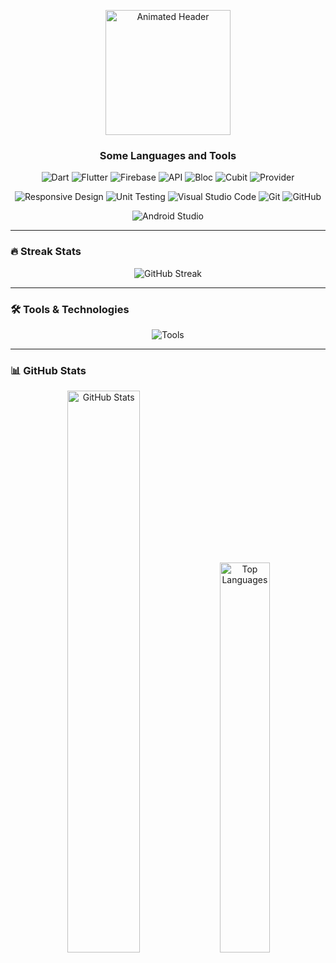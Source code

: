 <p align="center">
  <img src="https://raw.githubusercontent.com/nazmultalukder-it/nazmultalukder-it/main/4fc8d743-1a17-4292-8225-47d5db26c917.gif" alt="Animated Header" width="200"/>
</p>

<h3 align="center">
  </> Some Languages and Tools
</h3>

<p align="center">
  <img src="https://img.shields.io/badge/Dart-0175C2?style=for-the-badge&logo=dart&logoColor=white" alt="Dart"/> 
  <img src="https://img.shields.io/badge/Flutter-02569B?style=for-the-badge&logo=flutter&logoColor=white" alt="Flutter"/> 
  <img src="https://img.shields.io/badge/Firebase-FFCA28?style=for-the-badge&logo=firebase&logoColor=black" alt="Firebase"/> 
  <img src="https://img.shields.io/badge/API-E84D35?style=for-the-badge" alt="API"/> 
  <img src="https://img.shields.io/badge/Bloc-02569B?style=for-the-badge&logo=flutter&logoColor=white" alt="Bloc"/> 
  <img src="https://img.shields.io/badge/Cubit-FFC107?style=for-the-badge" alt="Cubit"/> 
  <img src="https://img.shields.io/badge/Provider-02569B?style=for-the-badge&logo=flutter&logoColor=white" alt="Provider"/> 
</p>

<p align="center">
  <img src="https://img.shields.io/badge/Responsive_Design-F37C22?style=for-the-badge" alt="Responsive Design"/> 
  <img src="https://img.shields.io/badge/Unit_Testing-F37C22?style=for-the-badge" alt="Unit Testing"/> 
  <img src="https://img.shields.io/badge/Visual_Studio_Code-007ACC?style=for-the-badge&logo=visual-studio-code&logoColor=white" alt="Visual Studio Code"/> 
  <img src="https://img.shields.io/badge/GIT-E44C30?style=for-the-badge&logo=git&logoColor=white" alt="Git"/> 
  <img src="https://img.shields.io/badge/GitHub-100000?style=for-the-badge&logo=github&logoColor=white" alt="GitHub"/> 
</p>

<p align="center">
  <img src="https://img.shields.io/badge/Android_Studio-3DDC84?style=for-the-badge&logo=android-studio&logoColor=white" alt="Android Studio"/> 
</p>

---

### 🔥 Streak Stats
<p align="center">
  <img src="https://streak-stats.demolab.com?user=nazmultalukder-it&theme=radical&hide_border=true&date_format=j%20M%5B%20Y%5D" alt="GitHub Streak" />
</p>

---

### 🛠️ Tools & Technologies
<p align="center">
  <img src="https://skillicons.dev/icons?i=git,github,vscode,androidstudio,figma" alt="Tools" />
</p>

---

### 📊 GitHub Stats
<p align="center">
  <img src="https://github-readme-stats.vercel.app/api?username=nazmultalukder-it&show_icons=true&theme=radical" alt="GitHub Stats" width="48%" />
  <img src="https://github-readme-stats.vercel.app/api/top-langs/?username=nazmultalukder-it&layout=compact&theme=radical" alt="Top Languages" width="40%" />
</p>

